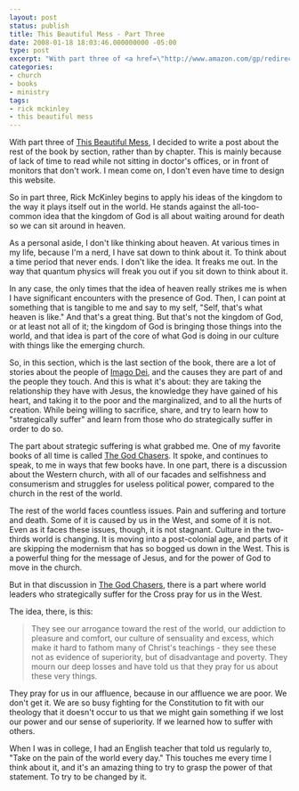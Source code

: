 ```yaml
---
layout: post
status: publish
title: This Beautiful Mess - Part Three
date: 2008-01-18 18:03:46.000000000 -05:00
type: post
excerpt: "With part three of <a href=\"http://www.amazon.com/gp/redirect.html?ie=UTF8&amp;location=http%3A%2F%2Fwww.amazon.com%2Fdp%2F1590525019%3Fpf%5Frd%5Fm%3DATVPDKIKX0DER%26pf%5Frd%5Fs%3Dcenter-2%26pf%5Frd%5Fr%3D0Q39Y87SX6KEHQGDPCBR%26pf%5Frd%5Ft%3D101%26pf%5Frd%5Fp%3D278240301%26pf%5Frd%5Fi%3D507846&amp;tag=jonathanstega-20&amp;linkCode=ur2&amp;camp=1789&amp;creative=9325\">This Beautiful Mess</a>, I decided to write a post about the rest of the book by section, rather than by chapter. This is mainly because of lack of time to read while not sitting in doctor's offices, or in front of monitors that don't work. I mean come on, I don't even have time to design this website."
categories:
- church
- books
- ministry
tags:
- rick mckinley
- this beautiful mess
---
```

With part three of <a href="http://www.amazon.com/gp/redirect.html?ie=UTF8&amp;location=http%3A%2F%2Fwww.amazon.com%2Fdp%2F1590525019%3Fpf%5Frd%5Fm%3DATVPDKIKX0DER%26pf%5Frd%5Fs%3Dcenter-2%26pf%5Frd%5Fr%3D0Q39Y87SX6KEHQGDPCBR%26pf%5Frd%5Ft%3D101%26pf%5Frd%5Fp%3D278240301%26pf%5Frd%5Fi%3D507846&amp;tag=jonathanstega-20&amp;linkCode=ur2&amp;camp=1789&amp;creative=9325">This Beautiful Mess</a>, I decided to write a post about the rest of the book by section, rather than by chapter. This is mainly because of lack of time to read while not sitting in doctor's offices, or in front of monitors that don't work. I mean come on, I don't even have time to design this website.

So in part three, Rick McKinley begins to apply his ideas of the kingdom to the way it plays itself out in the world. He stands against the all-too-common idea that the kingdom of God is all about waiting around for death so we can sit around in heaven.

As a personal aside, I don't like thinking about heaven. At various times in my life, because I'm a nerd, I have sat down to think about it. To think about a time period that never ends. I don't like the idea. It freaks me out. In the way that quantum physics will freak you out if you sit down to think about it.

In any case, the only times that the idea of heaven really strikes me is when I have significant encounters with the presence of God. Then, I can point at something that is tangible to me and say to my self, "Self, that's what heaven is like." And that's a great thing. But that's not the kingdom of God, or at least not all of it; the kingdom of God is bringing those things into the world, and that idea is part of the core of what God is doing in our culture with things like the emerging church.

So, in this section, which is the last section of the book, there are a lot of stories about the people of <a href="http://www.imagodeicommunity.com/">Imago Dei</a>, and the causes they are part of and the people they touch. And this is what it's about: they are taking the relationship they have with Jesus, the knowledge they have gained of his heart, and taking it to the poor and the marginalized, and to all the hurts of creation. While being willing to sacrifice, share, and try to learn how to "strategically suffer" and learn from those who do strategically suffer in order to do so.

The part about strategic suffering is what grabbed me. One of my favorite books of all time is called <a href="http://www.amazon.com/gp/redirect.html?ie=UTF8&amp;location=http%3A%2F%2Fwww.amazon.com%2FGod-Chasers-Soul-Follows-after%2Fdp%2F0768420164%3Fie%3DUTF8%26s%3Dbooks%26qid%3D1200698693%26sr%3D8-1&amp;tag=jonathanstega-20&amp;linkCode=ur2&amp;camp=1789&amp;creative=9325">The God Chasers</a>. It spoke, and continues to speak, to me in ways that few books have. In one part, there is a discussion about the Western church, with all of our facades and selfishness and consumerism and struggles for useless political power, compared to the church in the rest of the world.

The rest of the world faces countless issues. Pain and suffering and torture and death. Some of it is caused by us in the West, and some of it is not. Even as it faces these issues, though, it is not stagnant. Culture in the two-thirds world is changing. It is moving into a post-colonial age, and parts of it are skipping the modernism that has so bogged us down in the West. This is a powerful thing for the message of Jesus, and for the power of God to move in the church.

But in that discussion in <a href="http://www.amazon.com/gp/redirect.html?ie=UTF8&amp;location=http%3A%2F%2Fwww.amazon.com%2FGod-Chasers-Soul-Follows-after%2Fdp%2F0768420164%3Fie%3DUTF8%26s%3Dbooks%26qid%3D1200698693%26sr%3D8-1&amp;tag=jonathanstega-20&amp;linkCode=ur2&amp;camp=1789&amp;creative=9325">The God Chasers</a>, there is a part where world leaders who strategically suffer for the Cross pray for us in the West.

The idea, there, is this:
<blockquote>They see our arrogance toward the rest of the world, our addiction to pleasure and comfort, our culture of sensuality and excess, which make it hard to fathom many of Christ's teachings - they see these not as evidence of superiority, but of disadvantage and poverty. They mourn our deep losses and have told us that they pray for us about these very things.</blockquote>
They pray for us in our affluence, because in our affluence we are poor. We don't get it. We are so busy fighting for the Constitution to fit with our theology that it doesn't occur to us that we might gain something if we lost our power and our sense of superiority. If we learned how to suffer with others.

When I was in college, I had an English teacher that told us regularly to, "Take on the pain of the world every day." This touches me every time I think about it, and it's an amazing thing to try to grasp the power of that statement. To try to be changed by it.
